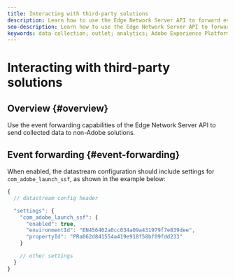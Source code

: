 ```yaml
---
title: Interacting with third-party solutions
description: Learn how to use the Edge Network Server API to forward events to non-Adobe solutions
seo-description: Learn how to use the Edge Network Server API to forward events to non-Adobe solutions
keywords: data collection; outlet; analytics; Adobe Experience Platform Edge Network api;event forwarding
---
```


# Interacting with third-party solutions

## Overview {#overview}

Use the event forwarding capabilities of the Edge Network Server API to send collected data to non-Adobe solutions.

## Event forwarding {#event-forwarding}

When enabled, the datastream configuration should include settings for `com_adobe_launch_ssf`, as shown in the example below:

```javascript
{
  // datastream config header

  "settings": {
    "com_adobe_launch_ssf": {
      "enabled": true,
      "environmentId": "EN456402a0cc034a09a431979f7e839dee",
      "propertyId": "PRa062d841554a419e918f58bf09fdd233"
    }

    // other settings
  }
}
```
